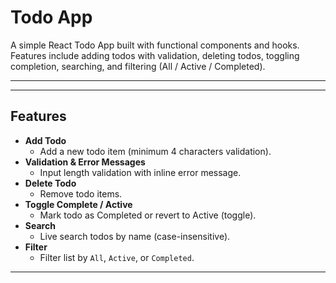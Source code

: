 # Todo App

A simple React Todo App built with functional components and hooks.  
Features include adding todos with validation, deleting todos, toggling completion, searching, and filtering (All / Active / Completed).

---


---
## Features

- **Add Todo**
  - Add a new todo item (minimum 4 characters validation).
- **Validation & Error Messages**
  - Input length validation with inline error message.
- **Delete Todo**
  - Remove todo items.
- **Toggle Complete / Active**
  - Mark todo as Completed or revert to Active (toggle).
- **Search**
  - Live search todos by name (case-insensitive).
- **Filter**
  - Filter list by `All`, `Active`, or `Completed`.


---